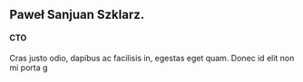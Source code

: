 ## Paweł Sanjuan Szklarz.

#### CTO

Cras justo odio, dapibus ac facilisis in, egestas eget quam. Donec id elit non mi porta g

